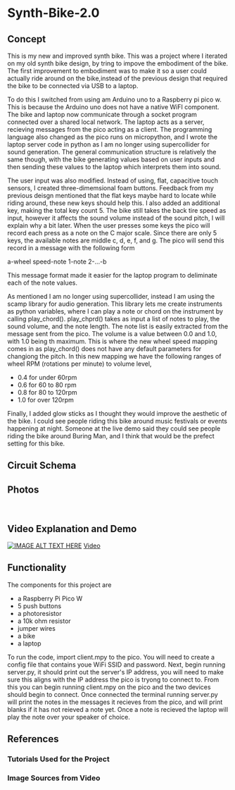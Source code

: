 # Synth-Bike-2.0

## Concept
This is my new and improved synth bike. This was a project where I iterated on my old synth bike design, by tring to impove the embodiment of the bike. The first improvement to embodiment was to make it so a user could actually ride around on the bike,instead of the previous design that required the bike to be connected via USB to a laptop. 

To do this I switched from using am Arduino uno to a Raspberry pi pico w. This is because the Arduino uno does not have a native WiFI component. The bike and laptop now communicate through a socket program connected over a shared local network. The laptop acts as a server, recieving messages from the pico acting as a client. The programming language also changed as the pico runs on micropython, and I wrote the laptop server code in python as I am no longer using supercollider for sound generation. The general communication structure is relatively the same though, with the bike generating values based on user inputs and then sending these values to the laptop which interprets them into sound.

The user input was also modified. Instead of using, flat, capacitive touch sensors, I created three-dimemsional foam buttons. Feedback from my previous deisgn mentioned that the flat keys maybe hard to locate while riding around, these new keys should help this. I also added an additional key, making the total key count 5. The bike still takes the back tire speed as input, however it affects the sound volume instead of the sound pitch, I will explain why a bit later. When the user presses some keys the pico will record each press as a note on the C major scale. Since there are only 5 keys, the available notes are middle c, d, e, f, and g. The pico will send this record in a message with the following form

  a-wheel speed-note 1-note 2-...-b

This message format made it easier for the laptop program to deliminate each of the note values.

As mentioned I am no longer using supercollider, instead I am using the scamp library for audio generation. This library lets me create instruments as python variables, where I can play a note or chord on the instrument by calling play_chord(). play_chprd() takes as input a list of notes to play, the sound volume, and the note length. The note list is easily extracted from the message sent from the pico. The volume is a value between 0.0 and 1.0, with 1.0 being th maximum. This is where the new wheel speed mapping comes in as play_chord() does not have any default parameters for changiong the pitch. In this new mapping we have the following ranges of wheel RPM (rotations per minute) to volume level,
- 0.4 for under 60rpm
- 0.6 for 60 to 80 rpm
- 0.8 for 80 to 120rpm
- 1.0 for over 120rpm

Finally, I added glow sticks as I thought they would improve the aesthetic of the bike. I could see people riding this bike around music festivals or events happening at night. Someone at the live demo said they could see people riding the bike around Buring Man, and I think that would be the prefect setting for this bike.

## Circuit Schema

## Photos
<img src="./images/IMG_3854.jpg" alt="" />
<img src="./images/IMG_3857.jpg" alt="" />
<img src="./images/IMG_3887.jpg" alt="" />

<img src="./images/IMG_3888.jpg" alt="" />
<img src="./images/IMG_3889.jpg" alt="" />
<img src="./images/IMG_3895.jpg" alt="" />
<img src="./images/keys.jpg" alt="" />

<img src="./images/IMG_3880.jpg" alt="" />
<img src="./images/IMG_3881.jpg" alt="" />
<img src="./images/IMG_3882.jpg" alt="" />
<img src="./images/IMG_3883.jpg" alt="" />

## Video Explanation and Demo
[![IMAGE ALT TEXT HERE](./images/title.png)](https://youtu.be/bunlOOHyu5c)
[Video](https://youtu.be/bunlOOHyu5c)

## Functionality
The components for this project are
- a Raspberry Pi Pico W
- 5 push buttons
- a photoresistor
- a 10k ohm resistor
- jumper wires
- a bike
- a laptop

To run the code, import client.mpy to the pico. You will need to create a config file that contains youe WiFi SSID and password. Next, begin running server.py, it should print out the server's IP address, you will need to make sure this aligns with the IP address the pico is tryong to connect to. From this you can begin running client.mpy on the pico and the two devices should begin to connect. Once connected the terminal running server.py will print the notes in the messages it recieves from the pico, and will print blanks if it has not reieved a note yet. Once a note is recieved the laptop will play the note over your speaker of choice.

## References
### Tutorials Used for the Project


### Image Sources from Video
